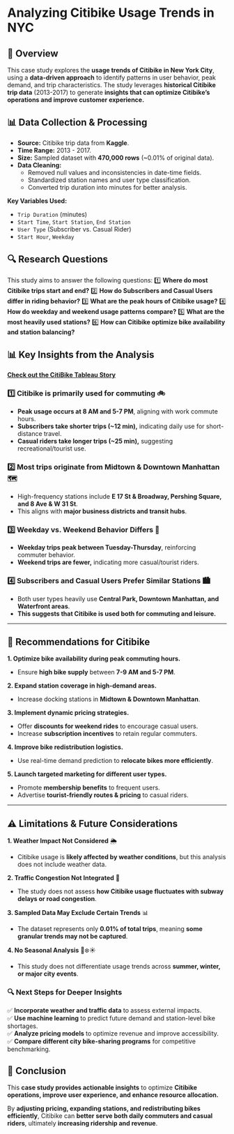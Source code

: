 # **Analyzing Citibike Usage Trends in NYC**

## **📌 Overview**
This case study explores the **usage trends of Citibike in New York City**, using a **data-driven approach** to identify patterns in user behavior, peak demand, and trip characteristics. The study leverages **historical Citibike trip data** (2013-2017) to generate **insights that can optimize Citibike’s operations and improve customer experience.**


## **📊 Data Collection & Processing**
- **Source:** Citibike trip data from **Kaggle**.
- **Time Range:** 2013 - 2017.
- **Size:** Sampled dataset with **470,000 rows** (~0.01% of original data).
- **Data Cleaning:**
  - Removed null values and inconsistencies in date-time fields.
  - Standardized station names and user type classification.
  - Converted trip duration into minutes for better analysis.

**Key Variables Used:**
- `Trip Duration` (minutes)
- `Start Time`, `Start Station`, `End Station`
- `User Type` (Subscriber vs. Casual Rider)
- `Start Hour`, `Weekday`



## **🔍 Research Questions**
This study aims to answer the following questions:
1️⃣ **Where do most Citibike trips start and end?**
2️⃣ **How do Subscribers and Casual Users differ in riding behavior?**
3️⃣ **What are the peak hours of Citibike usage?**
4️⃣ **How do weekday and weekend usage patterns compare?**
5️⃣ **What are the most heavily used stations?**
6️⃣ **How can Citibike optimize bike availability and station balancing?**



## **📊 Key Insights from the Analysis**

[**Check out the CitiBike Tableau Story**](https://public.tableau.com/app/profile/abdelrahman.moustafa7565/viz/CitiBikesUserAnalysis/Story1)

### **1️⃣ Citibike is primarily used for commuting** 🚲
- **Peak usage occurs at 8 AM and 5-7 PM**, aligning with work commute hours.
- **Subscribers take shorter trips (~12 min),** indicating daily use for short-distance travel.
- **Casual riders take longer trips (~25 min),** suggesting recreational/tourist use.

### **2️⃣ Most trips originate from Midtown & Downtown Manhattan** 🗺️
- High-frequency stations include **E 17 St & Broadway, Pershing Square, and 8 Ave & W 31 St**.
- This aligns with **major business districts and transit hubs**.

### **3️⃣ Weekday vs. Weekend Behavior Differs** 📆
- **Weekday trips peak between Tuesday-Thursday**, reinforcing commuter behavior.
- **Weekend trips are fewer,** indicating more casual/tourist riders.

### **4️⃣ Subscribers and Casual Users Prefer Similar Stations** 🏙️
- Both user types heavily use **Central Park, Downtown Manhattan, and Waterfront areas**.
- **This suggests that Citibike is used both for commuting and leisure.**

---

## **📢 Recommendations for Citibike**
 **1. Optimize bike availability during peak commuting hours.**
   - Ensure **high bike supply** between **7-9 AM and 5-7 PM**.

 **2. Expand station coverage in high-demand areas.**
   - Increase docking stations in **Midtown & Downtown Manhattan**.

 **3. Implement dynamic pricing strategies.**
   - Offer **discounts for weekend rides** to encourage casual users.
   - Increase **subscription incentives** to retain regular commuters.

 **4. Improve bike redistribution logistics.**
   - Use real-time demand prediction to **relocate bikes more efficiently**.

 **5. Launch targeted marketing for different user types.**
   - Promote **membership benefits** to frequent users.
   - Advertise **tourist-friendly routes & pricing** to casual riders.

---

## **⚠️ Limitations & Future Considerations**
 **1. Weather Impact Not Considered** 🌦️
- Citibike usage is **likely affected by weather conditions**, but this analysis does not include weather data.

 **2. Traffic Congestion Not Integrated** 🚦
- The study does not assess **how Citibike usage fluctuates with subway delays or road congestion**.

 **3. Sampled Data May Exclude Certain Trends** 📊
- The dataset represents only **0.01% of total trips**, meaning **some granular trends may not be captured**.

 **4. No Seasonal Analysis** 🍂❄️☀️
- This study does not differentiate usage trends across **summer, winter, or major city events**.

### **🔍 Next Steps for Deeper Insights**
✅ **Incorporate weather and traffic data** to assess external impacts.  
✅ **Use machine learning** to predict future demand and station-level bike shortages.  
✅ **Analyze pricing models** to optimize revenue and improve accessibility.  
✅ **Compare different city bike-sharing programs** for competitive benchmarking.  



## **🎯 Conclusion**
This **case study provides actionable insights** to optimize **Citibike operations, improve user experience, and enhance resource allocation.** 

By **adjusting pricing, expanding stations, and redistributing bikes efficiently**, Citibike can **better serve both daily commuters and casual riders**, ultimately **increasing ridership and revenue**. 







